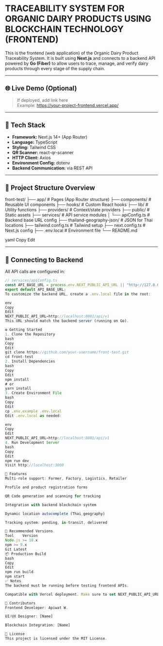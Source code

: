 # TRACEABILITY SYSTEM FOR ORGANIC DAIRY PRODUCTS USING BLOCKCHAIN TECHNOLOGY (FRONTEND)

This is the frontend (web application) of the Organic Dairy Product Traceability System. It is built using **Next.js** and connects to a backend API powered by **Go (Fiber)** to allow users to trace, manage, and verify dairy products through every stage of the supply chain.

---

## 🌐 Live Demo (Optional)

> If deployed, add link here  
> Example: https://your-project-frontend.vercel.app/

---

## 🧰 Tech Stack

- **Framework:** Next.js 14+ (App Router)
- **Language:** TypeScript
- **Styling:** Tailwind CSS
- **QR Scanner:** react-qr-scanner
- **HTTP Client:** Axios
- **Environment Config:** dotenv
- **Backend Communication:** via REST API

---

## 📁 Project Structure Overview

front-test/ ├── app/ # Pages (App Router structure) ├── components/ # Reusable UI components ├── hooks/ # Custom React hooks ├── lib/ # Utility functions ├── providers/ # Context/state providers ├── public/ # Static assets ├── services/ # API service modules │ └── apiConfig.ts # Backend base URL config ├── thailand-geography-json/ # JSON for Thai locations ├── tailwind.config.ts # Tailwind setup ├── next.config.ts # Next.js config ├── .env.local # Environment file └── README.md

yaml
Copy
Edit

---

## 🔌 Connecting to Backend

All API calls are configured in:

```ts
// services/apiConfig.ts
const API_BASE_URL = process.env.NEXT_PUBLIC_API_URL || "http://127.0.0.1:8081/api/v1";
export default API_BASE_URL;
To customize the backend URL, create a .env.local file in the root:

env
Copy
Edit
NEXT_PUBLIC_API_URL=http://localhost:8081/api/v1
This URL should match the backend server (running on Go).

⚙️ Getting Started
1. Clone the Repository
bash
Copy
Edit
git clone https://github.com/your-username/front-test.git
cd front-test
2. Install Dependencies
bash
Copy
Edit
npm install
# or
yarn install
3. Create Environment File
bash
Copy
Edit
cp .env.example .env.local
Edit .env.local as needed:

env
Copy
Edit
NEXT_PUBLIC_API_URL=http://localhost:8081/api/v1
4. Run Development Server
bash
Copy
Edit
npm run dev
Visit http://localhost:3000

🚀 Features
Multi-role support: Farmer, Factory, Logistics, Retailer

Profile and product registration forms

QR Code generation and scanning for tracking

Integration with backend blockchain system

Dynamic location autocomplete (Thai geography)

Tracking system: pending, in-transit, delivered

🧪 Recommended Versions
Tool	Version
Node.js	>= 18.x
npm	>= 9.x
Git	Latest
📦 Production Build
bash
Copy
Edit
npm run build
npm start
✅ Notes
The backend must be running before testing frontend APIs.

Compatible with Vercel deployment. Make sure to set NEXT_PUBLIC_API_URL as an environment variable in your Vercel project settings.

👥 Contributors
Frontend Developer: Apiwat W.

UI/UX Designer: [Name]

Blockchain Integration: [Name]

📄 License
This project is licensed under the MIT License.
